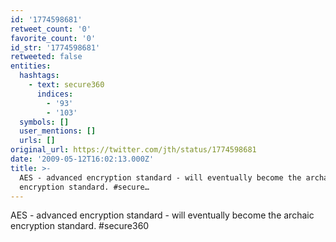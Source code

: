 ```yaml
---
id: '1774598681'
retweet_count: '0'
favorite_count: '0'
id_str: '1774598681'
retweeted: false
entities:
  hashtags:
    - text: secure360
      indices:
        - '93'
        - '103'
  symbols: []
  user_mentions: []
  urls: []
original_url: https://twitter.com/jth/status/1774598681
date: '2009-05-12T16:02:13.000Z'
title: >-
  AES - advanced encryption standard - will eventually become the archaic
  encryption standard. #secure…
---
```


AES - advanced encryption standard - will eventually become the archaic encryption standard. #secure360
